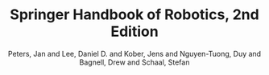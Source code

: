 ---
collection: other
permalink: /publications/Peters2016Handbook
pubtype: other 
title: "Springer Handbook of Robotics, 2nd Edition" 
author: "Peters, Jan and Lee, Daniel D. and Kober, Jens and Nguyen-Tuong, Duy and Bagnell, Drew and Schaal, Stefan" 
year: 2016
avenue:  
url: https://link.springer.com/chapter/10.1007/978-3-319-32552-1_15 
pages: 357--394 
code:  
video:  
abstract: 
---